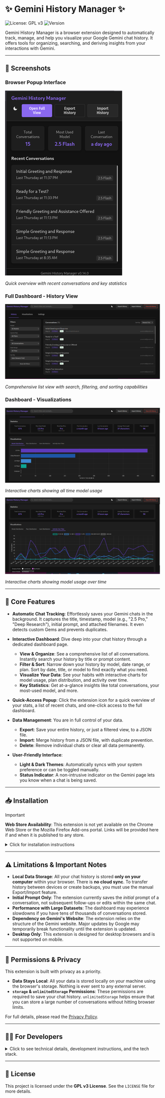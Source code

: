 # ✨ Gemini History Manager ✨

<p>
  <img src="https://img.shields.io/badge/License-GPLv3-blue.svg" alt="License: GPL v3"/>
  <img src="https://img.shields.io/badge/version-v0.18.3-blue.svg" alt="Version"/>
</p>

Gemini History Manager is a browser extension designed to automatically track, manage, and help you visualize your Google Gemini chat history. It offers tools for organizing, searching, and deriving insights from your interactions with Gemini.

---

## 📸 Screenshots

### Browser Popup Interface

![Popup Interface](screenshots/popup-dark.png)

_Quick overview with recent conversations and key statistics_

### Full Dashboard - History View

![Dashboard History](screenshots/dashboard-conversation-list-dark-2.png)

_Comprehensive list view with search, filtering, and sorting capabilities_

### Dashboard - Visualizations

![Dashboard Visualizations](screenshots/dashboard-visualization-all-time-dark.png)

_Interactive charts showing all time model usage_

![Dashboard Visualizations](screenshots/dashboard-visualization-over-time-dark.png)

_Interactive charts showing model usage over time_

---

## 🚀 Core Features

- **Automatic Chat Tracking**: Effortlessly saves your Gemini chats in the background. It captures the title, timestamp, model (e.g., "2.5 Pro," "Deep Research"), initial prompt, and attached filenames. It even detects custom Gems and prevents duplicates.

- **Interactive Dashboard**: Dive deep into your chat history through a dedicated dashboard page.
  - **View & Organize**: See a comprehensive list of all conversations. Instantly search your history by title or prompt content.
  - **Filter & Sort**: Narrow down your history by model, date range, or plan. Sort by date, title, or model to find exactly what you need.
  - **Visualize Your Data**: See your habits with interactive charts for model usage, plan distribution, and activity over time.
  - **Key Statistics**: Get at-a-glance insights like total conversations, your most-used model, and more.

- **Quick-Access Popup**: Click the extension icon for a quick overview of your stats, a list of recent chats, and one-click access to the full dashboard.

- **Data Management**: You are in full control of your data.
  - **Export**: Save your entire history, or just a filtered view, to a JSON file.
  - **Import**: Merge history from a JSON file, with duplicate prevention.
  - **Delete**: Remove individual chats or clear all data permanently.

- **User-Friendly Interface**:
  - **Light & Dark Themes**: Automatically syncs with your system preference or can be toggled manually.
  - **Status Indicator**: A non-intrusive indicator on the Gemini page lets you know when a chat is being saved.

---

## 📥 Installation

> [!IMPORTANT]
> **Web Store Availability**: This extension is not yet available on the Chrome Web Store or the Mozilla Firefox Add-ons portal. Links will be provided here if and when it is published to any store.

<details>
<summary>Click for installation instructions</summary>

### Download from GitHub Releases

#### For Google Chrome/Chromium-based browsers:

1.  Download the latest Chrome extension package from [GitHub Releases](https://github.com/InvictusNavarchus/gemini-history-manager/releases/latest):
2.  Extract the downloaded ZIP file to a folder on your computer.
3.  Open Chrome and navigate to `chrome://extensions/`.
4.  Enable **Developer mode** (toggle in the top right).
5.  Click on **Load unpacked**.
6.  Select the extracted folder containing the extension files.

#### For Mozilla Firefox:

1.  Download the latest Firefox extension package from [GitHub Releases](https://github.com/InvictusNavarchus/gemini-history-manager/releases/latest):
2.  Extract the downloaded ZIP file to a folder on your computer.
3.  Open Firefox and navigate to `about:debugging#/runtime/this-firefox`.
4.  Click on **Load Temporary Add-on...**.
5.  Select the `manifest.json` file located inside the extracted folder.

The extension icon should now appear in your browser's toolbar.

</details>

---

## ⚠️ Limitations & Important Notes

- **Local Data Storage**: All your chat history is stored **only on your computer** within your browser. There is **no cloud sync**. To transfer history between devices or create backups, you must use the manual Export/Import feature.
- **Initial Prompt Only**: The extension currently saves the *initial* prompt of a conversation, not subsequent follow-ups or edits within the same chat.
- **Performance with Large Datasets**: The dashboard may experience slowdowns if you have tens of thousands of conversations stored.
- **Dependency on Gemini's Website**: The extension relies on the structure of the Gemini website. Major updates by Google may temporarily break functionality until the extension is updated.
- **Desktop Only**: This extension is designed for desktop browsers and is not supported on mobile.

---

## 🔐 Permissions & Privacy

This extension is built with privacy as a priority.

- **Data Stays Local**: All your data is stored locally on your machine using the browser's storage. Nothing is ever sent to any external server.
- **`storage` & `unlimitedStorage` Permissions**: These permissions are required to save your chat history. `unlimitedStorage` helps ensure that you can store a large number of conversations without hitting browser limits.

For full details, please read the [Privacy Policy](PRIVACY.md).

---

## 🧑‍💻 For Developers

<details>
<summary>Click to see technical details, development instructions, and the tech stack.</summary>

### How It Works

The extension operates through several key components:

1.  **Content Script (`content-scripts/gemini-tracker/` files)**: Injects into `gemini.google.com` pages, monitors for new chats, and captures all relevant data (model, prompt, account info, etc.). It uses `MutationObserver` to detect when new conversations are created and titled in the sidebar.
2.  **Background Script (`background.js`)**: Manages background tasks, such as updating the browser action badge with the total number of saved conversations and handling requests to open the dashboard.
3.  **Popup & Dashboard (Vue-powered)**: The user interface is built with Vue.js. Both the popup and the full dashboard are single-page applications that retrieve data from `browser.storage.local` to display statistics, conversation lists, and visualizations.
4.  **Shared Libraries (`lib/`)**: Contains shared functions for logging, date formatting (using Day.js), and theme management.

### Development

Note: The extension now supports both Mozilla Firefox and Google Chrome/Chromium-based browsers with separate build targets.

#### Prerequisites

- Node.js (v22 or higher)
- pnpm (recommended) or npm

#### Setup

1.  Clone the repository:
    ```bash
    git clone https://github.com/InvictusNavarchus/gemini-history-manager
    cd gemini-history-manager
    ```
2.  Install dependencies:
    ```bash
    pnpm install
    ```

#### Building

- **Build for both browsers**: 
  ```bash
  pnpm run build:all
  ```
- **Build for Firefox only**: 
  ```bash
  pnpm run build:firefox
  ```
- **Build for Chrome only**: 
  ```bash
  pnpm run build:chrome
  ```

Builds are created in the `dist-firefox/` and `dist-chrome/` directories.

#### Development

- **For Firefox**: 
  ```bash
  pnpm run dev
  ```
  (starts a watch mode and opens Firefox)
- **For Chrome**: 
  ```bash
  pnpm run dev:chrome
  ```
  (starts a watch mode; manually load the `dist-chrome/` folder)

### Technology Stack

- **Core**: JavaScript (ES6+)
- **UI Framework**: Vue.js (v3)
- **Browser API**: WebExtensions API
- **Styling**: HTML5 & CSS3
- **Build Tool**: Vite
- **Date/Time**: Day.js
- **Charts**: Chart.js (v4)

</details>

---

## 📄 License

This project is licensed under the **GPL v3 License**. See the `LICENSE` file for more details.
